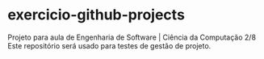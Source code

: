 # exercicio-github-projects
Projeto para aula de Engenharia de Software | Ciência da Computação 2/8
Este repositório será usado para testes de gestão de projeto.
